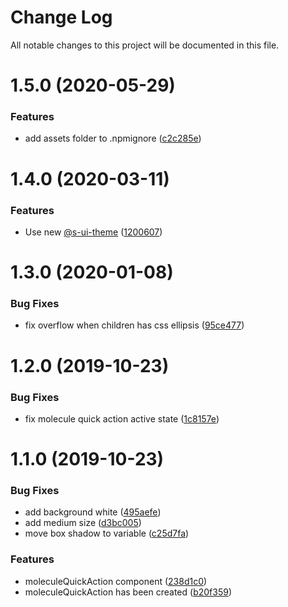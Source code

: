 # Change Log

All notable changes to this project will be documented in this file.

# 1.5.0 (2020-05-29)


### Features

* add assets folder to .npmignore ([c2c285e](https://github.com/SUI-Components/sui-components/commit/c2c285e1d24032c798063100586231db030c9c39))



# 1.4.0 (2020-03-11)


### Features

* Use new [@s-ui-theme](https://github.com/s-ui-theme) ([1200607](https://github.com/SUI-Components/sui-components/commit/12006072057e9f606df19474bbdb36cd14858c12))



# 1.3.0 (2020-01-08)


### Bug Fixes

* fix overflow when children has css ellipsis ([95ce477](https://github.com/SUI-Components/sui-components/commit/95ce47716f1b30ca86eec2e2e82d12c0f67ee44e))



# 1.2.0 (2019-10-23)


### Bug Fixes

* fix molecule quick action active state ([1c8157e](https://github.com/SUI-Components/sui-components/commit/1c8157e9a9500f6b10e29136347bf3b7835374bf))



# 1.1.0 (2019-10-23)


### Bug Fixes

* add background white ([495aefe](https://github.com/SUI-Components/sui-components/commit/495aefe40c158889c45df9b9b5c2a9bebefe2ee1))
* add medium size ([d3bc005](https://github.com/SUI-Components/sui-components/commit/d3bc005674c78fba9883bfa1a3278382f685b633))
* move box shadow to variable ([c25d7fa](https://github.com/SUI-Components/sui-components/commit/c25d7faca2858fd0ec91720c53cb485321e926ec))


### Features

* moleculeQuickAction component ([238d1c0](https://github.com/SUI-Components/sui-components/commit/238d1c0fd16c6bf841fe8d159de158c719d2462f))
* moleculeQuickAction has been created ([b20f359](https://github.com/SUI-Components/sui-components/commit/b20f3593d9f66b7f9387054eeb94f725d38f967b))



